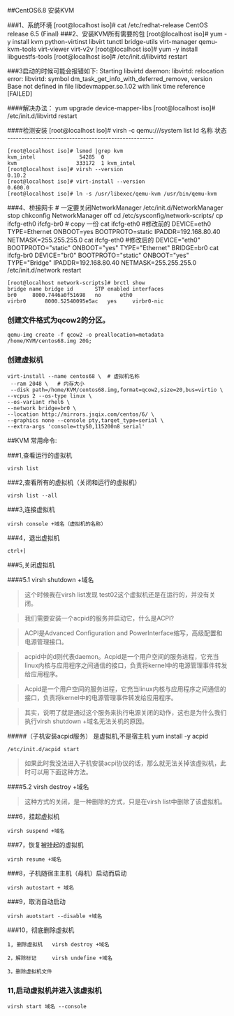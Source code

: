 ##CentOS6.8 安装KVM

###1、系统环境
    [root@localhost iso]# cat /etc/redhat-release
    CentOS release 6.5 (Final)
###2、安装KVM所有需要的包
    [root@localhost iso]# yum -y install kvm python-virtinst libvirt tunctl bridge-utils virt-manager qemu-kvm-tools virt-viewer virt-v2v
    [root@localhost iso]# yum -y install libguestfs-tools
    [root@localhost iso]# /etc/init.d/libvirtd restart


###3启动的时候可能会报错如下:
    Starting libvirtd daemon: libvirtd: relocation error: libvirtd: symbol dm_task_get_info_with_deferred_remove, version Base not defined in file libdevmapper.so.1.02 with link time reference [FAILED]


####解决办法：
    yum upgrade device-mapper-libs
    [root@localhost iso]# /etc/init.d/libvirtd restart

####检测安装
    [root@localhost iso]#  virsh -c qemu:///system list
     Id    名称                         状态
    ----------------------------------------------------


    [root@localhost iso]# lsmod |grep kvm
    kvm_intel              54285  0
    kvm                   333172  1 kvm_intel
    [root@localhost iso]# virsh --version
    0.10.2
    [root@localhost iso]# virt-install --version
    0.600.0
    [root@localhost iso]# ln -s /usr/libexec/qemu-kvm /usr/bin/qemu-kvm


###4、桥接网卡
    # 一定要关闭NetworkManager
    /etc/init.d/NetworkManager stop
    chkconfig NetworkManager off
    cd /etc/sysconfig/network-scripts/
    cp ifcfg-eth0 ifcfg-br0 # copy 一份
    cat ifcfg-eth0  #修改前的
        DEVICE=eth0
        TYPE=Ethernet
        ONBOOT=yes
        BOOTPROTO=static
        IPADDR=192.168.80.40
        NETMASK=255.255.255.0
    cat ifcfg-eth0 #修改后的
        DEVICE="eth0"
        BOOTPROTO="static"
        ONBOOT="yes"
        TYPE="Ethernet"
        BRIDGE=br0
    cat ifcfg-br0
        DEVICE="br0"
        BOOTPROTO="static"
        ONBOOT="yes"
        TYPE="Bridge"
        IPADDR=192.168.80.40
        NETMASK=255.255.255.0
    /etc/init.d/network restart

    [root@localhost network-scripts]# brctl show
    bridge name	bridge id		STP enabled	interfaces
    br0		8000.7446a0f51698	no		eth0
    virbr0		8000.52540095e5ac	yes		virbr0-nic
### 创建文件格式为qcow2的分区。
    qemu-img create -f qcow2 -o preallocation=metadata /home/KVM/centos68.img 20G;

### 创建虚拟机
    virt-install --name centos68 \  # 虚拟机名称
     --ram 2048 \   # 内存大小
     --disk path=/home/KVM/centos68.img,format=qcow2,size=20,bus=virtio \
    --vcpus 2 --os-type linux \
    --os-variant rhel6 \
    --network bridge=br0 \
    --location http://mirrors.jsqix.com/centos/6/ \
    --graphics none --console pty,target_type=serial \
    --extra-args 'console=ttyS0,115200n8 serial'

##KVM 常用命令:

###1,查看运行的虚拟机

    virsh list

###2,查看所有的虚拟机（关闭和运行的虚拟机）

    virsh list --all

###3,连接虚拟机

    virsh console +域名（虚拟机的名称）

###4，退出虚拟机

    ctrl+]

###5,关闭虚拟机

####5.1    virsh shutdown +域名  

>这个时候我在virsh list发现 test02这个虚拟机还是在运行的，并没有关闭。

>我们需要安装一个acpid的服务并启动它，什么是ACPI?

>ACPI是Advanced Configuration and PowerInterface缩写，高级配置和电源管理接口。

>acpid中的d则代表daemon。Acpid是一个用户空间的服务进程，它充当linux内核与应用程序之间通信的接口，负责将kernel中的电源管理事件转发给应用程序。

>Acpid是一个用户空间的服务进程，它充当linux内核与应用程序之间通信的接口，负责将kernel中的电源管理事件转发给应用程序。

>其实，说明了就是通过这个服务来执行电源关闭的动作，这也是为什么我们执行virsh shutdown +域名无法关机的原因。



#####（子机安装acpid服务） 是虚拟机,不是宿主机
    yum install -y acpid

    /etc/init.d/acpid start

>如果此时我没法进入子机安装acpi协议的话，那么就无法关掉该虚拟机，此时可以用下面这种方法。

####5.2  virsh destroy +域名

>这种方式的关闭，是一种删除的方式，只是在virsh list中删除了该虚拟机。



###6，挂起虚拟机

    virsh suspend +域名



###7，恢复被挂起的虚拟机

    virsh resume +域名



###8，子机随宿主主机（母机）启动而启动

    virsh autostart + 域名

###9，取消自动启动

    virsh auotstart --disable +域名

###10，彻底删除虚拟机

    1, 删除虚拟机   virsh destroy +域名

    2，解除标记     virsh undefine +域名

    3，删除虚拟机文件  

### 11,启动虚拟机并进入该虚拟机

    virsh start 域名 --console
